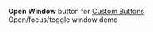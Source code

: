 **Open Window** button for [Custom Buttons](https://addons.mozilla.org/addon/custom-buttons/)
<br>Open/focus/toggle window demo